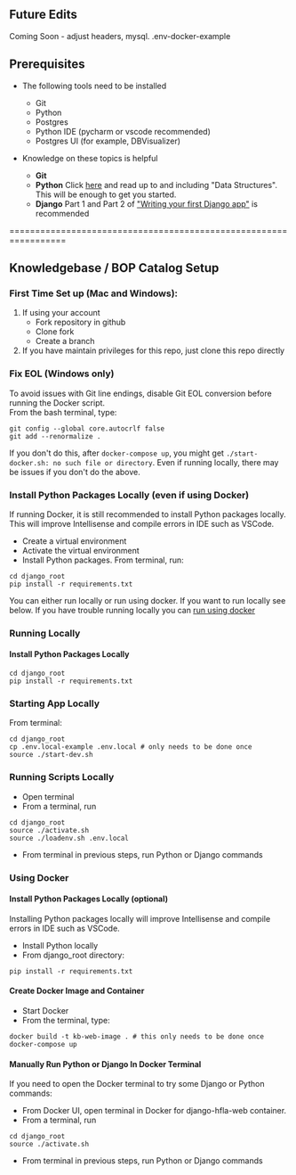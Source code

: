 ## Future Edits

Coming Soon - adjust headers, mysql. .env-docker-example

## Prerequisites
- The following tools need to be installed
  - Git
  - Python
  - Postgres
  - Python IDE (pycharm or vscode recommended)
  - Postgres UI (for example, DBVisualizer)

- Knowledge on these topics is helpful
  - **Git**
  - **Python** Click [here](https://python.swaroopch.com/) and read up to and including "Data Structures".  This will be enough to get you started.
  - **Django** Part 1 and Part 2 of ["Writing your first Django app"](https://docs.djangoproject.com/en/4.2/intro/tutorial01/) is recommended

=================================================================

## Knowledgebase / BOP Catalog Setup

### First Time Set up (Mac and Windows):

1. If using your account
   - Fork repository in github
   - Clone fork
   - Create a branch
1. If you have maintain privileges for this repo, just clone this repo directly

### Fix EOL (Windows only)
To avoid issues with Git line endings, disable Git EOL conversion before running the Docker script.<br>
From the bash terminal, type:
```
git config --global core.autocrlf false
git add --renormalize .
```
If you don't do this, after `docker-compose up`, you might get `./start-docker.sh: no such file or directory`.  Even if running locally, there may be issues if you don't do the above.

### Install Python Packages Locally (even if using Docker)

If running Docker, it is still recommended to install Python packages locally.  This will improve Intellisense and compile errors in IDE such as VSCode. 

- Create a virtual environment
- Activate the virtual environment
- Install Python packages.  From terminal, run:
```
cd django_root
pip install -r requirements.txt
```

You can either run locally or run using docker.  If you want to run locally see below.  If you have trouble running locally you can [run using docker](#using-docker)

### Running Locally
#### Install Python Packages Locally

```
cd django_root
pip install -r requirements.txt
```

### Starting App Locally
From terminal:

```
cd django_root
cp .env.local-example .env.local # only needs to be done once
source ./start-dev.sh
```
### Running Scripts Locally
- Open terminal
- From a terminal, run

```
cd django_root
source ./activate.sh
source ./loadenv.sh .env.local
```
- From terminal in previous steps, run Python or Django commands

### Using Docker
#### Install Python Packages Locally (optional)
Installing Python packages locally will improve Intellisense and compile errors in IDE such as VSCode. 
- Install Python locally
- From django_root directory:
```
pip install -r requirements.txt
```
#### Create Docker Image and Container
- Start Docker
- From the terminal, type:
```
docker build -t kb-web-image . # this only needs to be done once
docker-compose up
```

#### Manually Run Python or Django In Docker Terminal

If you need to open the Docker terminal to try some Django or Python commands:

- From Docker UI, open terminal in Docker for django-hfla-web container.
- From a terminal, run

```
cd django_root
source ./activate.sh
```
- From terminal in previous steps, run Python or Django commands




